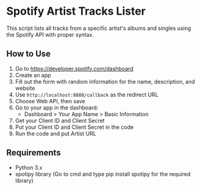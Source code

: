 # Spotify Artist Tracks Lister

This script lists all tracks from a specific artist's albums and singles using the Spotify API with proper syntax.

## How to Use

1. Go to https://developer.spotify.com/dashboard
2. Create an app
3. Fill out the form with random information for the name, description, and website
4. Use `http://localhost:8888/callback` as the redirect URL
5. Choose Web API, then save
6. Go to your app in the dashboard:
   - Dashboard > Your App Name > Basic Information
7. Get your Client ID and Client Secret
8. Put your Client ID and Client Secret in the code
9. Run the code and put Artist URL

## Requirements

- Python 3.x
- spotipy library (Go to cmd and type pip install spotipy for the required library)
